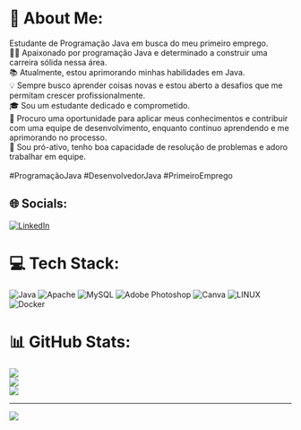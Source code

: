 # 💫 About Me:
Estudante de Programação Java em busca do meu primeiro emprego.<br>👨‍💻 Apaixonado por programação Java e determinado a construir uma carreira sólida nessa área.<br>📚 Atualmente, estou aprimorando minhas habilidades em Java.<br>💡 Sempre busco aprender coisas novas e estou aberto a desafios que me permitam crescer profissionalmente.<br>🎓 Sou um estudante dedicado e comprometido.<br>🤝 Procuro uma oportunidade para aplicar meus conhecimentos e contribuir com uma equipe de desenvolvimento, enquanto continuo aprendendo e me aprimorando no processo.<br>🌟 Sou pró-ativo, tenho boa capacidade de resolução de problemas e adoro trabalhar em equipe.<br><br>#ProgramaçãoJava #DesenvolvedorJava #PrimeiroEmprego


## 🌐 Socials:
[![LinkedIn](https://img.shields.io/badge/LinkedIn-%230077B5.svg?logo=linkedin&logoColor=white)](https://linkedin.com/in/https://www.linkedin.com/in/bruno-lima-70095b277/) 

# 💻 Tech Stack:
![Java](https://img.shields.io/badge/java-%23ED8B00.svg?style=flat&logo=java&logoColor=white) ![Apache](https://img.shields.io/badge/apache-%23D42029.svg?style=flat&logo=apache&logoColor=white) ![MySQL](https://img.shields.io/badge/mysql-%2300f.svg?style=flat&logo=mysql&logoColor=white) ![Adobe Photoshop](https://img.shields.io/badge/adobephotoshop-%2331A8FF.svg?style=flat&logo=adobephotoshop&logoColor=white) ![Canva](https://img.shields.io/badge/Canva-%2300C4CC.svg?style=flat&logo=Canva&logoColor=white) ![LINUX](https://img.shields.io/badge/Linux-FCC624?style=flat&logo=linux&logoColor=black) ![Docker](https://img.shields.io/badge/docker-%230db7ed.svg?style=flat&logo=docker&logoColor=white)
# 📊 GitHub Stats:
![](https://github-readme-stats.vercel.app/api?username=brunolsoares&theme=highcontrast&hide_border=false&include_all_commits=false&count_private=false)<br/>
![](https://github-readme-streak-stats.herokuapp.com/?user=brunolsoares&theme=highcontrast&hide_border=false)<br/>
![](https://github-readme-stats.vercel.app/api/top-langs/?username=brunolsoares&theme=highcontrast&hide_border=false&include_all_commits=false&count_private=false&layout=compact)

---
[![](https://visitcount.itsvg.in/api?id=brunolsoares&icon=5&color=0)](https://visitcount.itsvg.in)

<!-- Proudly created with GPRM ( https://gprm.itsvg.in ) -->
